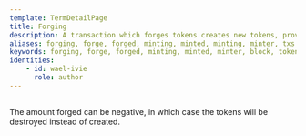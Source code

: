 ```yaml
---
template: TermDetailPage
title: Forging
description: A transaction which forges tokens creates new tokens, providing that the corresponding monetary policy script is satisfied. 
aliases: forging, forge, forged, minting, minted, minting, minter, txs
keywords: forging, forge, forged, minting, minted, minter, block, tokens, transactions, txs, tx
identities: 
    - id: wael-ivie
      role: author
---
```

##

The amount forged can be negative, in which case the tokens will be destroyed instead of created.